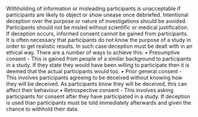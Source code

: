 Withholding of information or misleading participants is unacceptable if participants are likely to object or show unease once debriefed. Intentional deception over the purpose or nature of investigations should be avoided. Participants should not be misled without scientific or medical justification. If deception occurs, informed consent cannot be gained from participants. It is often necessary that participants do not know the purpose of a study in order to get realistic results. In such case deception must be dealt with in an ethical way. There are a number of ways to achieve this: 
	• Presumptive consent 
		- This is gained from people of a similar background to participants in a study. If they state they would have been willing to participate then it is deemed that the actual participants would too. 
	• Prior general consent 
		- This involves participants agreeing to be deceived without knowing how they will be deceived. As participants know they will be deceived, this can affect their behaviour 
	• Retrospective consent 
		- This involves asking participants for consent after they have participated in a study. 
If deception is used than participants must be told immediately afterwards and given the chance to withhold their data. 
